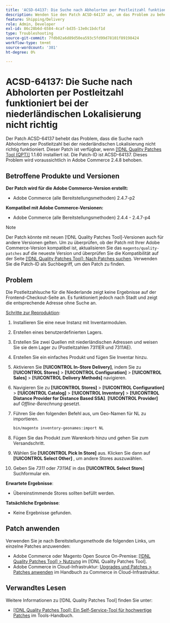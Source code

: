 ```yaml
---
title: 'ACSD-64137: Die Suche nach Abholorten per Postleitzahl funktioniert bei der niederländischen Lokalisierung nicht richtig'
description: Wenden Sie den Patch ACSD-64137 an, um das Problem zu beheben, dass die Suche nach Abholorten per Postleitzahl für die niederländische Lokalisierung nicht richtig funktioniert.
feature: Shipping/Delivery
role: Admin, Developer
exl-id: 86c28b6d-6584-4caf-bd35-13e0c1bdcf1d
type: Troubleshooting
source-git-commit: 7fdb02a6d89d50ea593c5fd99d78101f89198424
workflow-type: tm+mt
source-wordcount: '381'
ht-degree: 0%

---
```


# ACSD-64137: Die Suche nach Abholorten per Postleitzahl funktioniert bei der niederländischen Lokalisierung nicht richtig

Der Patch ACSD-64137 behebt das Problem, dass die Suche nach Abholorten per Postleitzahl bei der niederländischen Lokalisierung nicht richtig funktioniert. Dieser Patch ist verfügbar, wenn [[!DNL Quality Patches Tool (QPT)]](/help/tools/quality-patches-tool/quality-patches-tool-to-self-serve-quality-patches.md) 1.1.60 installiert ist. Die Patch-ID ist ACSD-64137. Dieses Problem wird voraussichtlich in Adobe Commerce 2.4.8 behoben.

## Betroffene Produkte und Versionen

**Der Patch wird für die Adobe Commerce-Version erstellt:**

* Adobe Commerce (alle Bereitstellungsmethoden) 2.4.7-p2

**Kompatibel mit Adobe Commerce-Versionen:**

* Adobe Commerce (alle Bereitstellungsmethoden) 2.4.4 - 2.4.7-p4

>[!NOTE]
>
>Der Patch könnte mit neuen [!DNL Quality Patches Tool]-Versionen auch für andere Versionen gelten. Um zu überprüfen, ob der Patch mit Ihrer Adobe Commerce-Version kompatibel ist, aktualisieren Sie das `magento/quality-patches` auf die neueste Version und überprüfen Sie die Kompatibilität auf der Seite [[!DNL Quality Patches Tool]: Nach Patches suchen](https://experienceleague.adobe.com/tools/commerce-quality-patches/index.html?lang=de). Verwenden Sie die Patch-ID als Suchbegriff, um den Patch zu finden.

## Problem

Die Postleitzahlsuche für die Niederlande zeigt keine Ergebnisse auf der Frontend-Checkout-Seite an. Es funktioniert jedoch nach Stadt und zeigt die entsprechende Adresse ohne Suche an.

<u>Schritte zur Reproduktion</u>:

1. Installieren Sie eine neue Instanz mit Inventarmodulen.
1. Erstellen eines benutzerdefinierten Lagers.
1. Erstellen Sie zwei Quellen mit niederländischen Adressen und weisen Sie sie dem Lager zu (Postleitzahlen 7311ER und 7311AE).
1. Erstellen Sie ein einfaches Produkt und fügen Sie Inventar hinzu.
1. Aktivieren Sie **[!UICONTROL In-Store Delivery]**, indem Sie zu **[!UICONTROL Stores]** > **[!UICONTROL Configuration]** > **[!UICONTROL Sales]** > **[!UICONTROL Delivery Methods]** navigieren.
1. Navigieren Sie zu **[!UICONTROL Stores]** > **[!UICONTROL Configuration]** > **[!UICONTROL Catalog]** > **[!UICONTROL Inventory]** > **[!UICONTROL Distance Provider for Distance Based SSA]**. **[!UICONTROL Provider]** auf *Offline-Berechnung* gesetzt.
1. Führen Sie den folgenden Befehl aus, um Geo-Namen für NL zu importieren.

   ```bash
   bin/magento inventory-geonames:import NL
   ```

1. Fügen Sie das Produkt zum Warenkorb hinzu und gehen Sie zum Versandschritt.
1. Wählen Sie **[!UICONTROL Pick In Store]** aus. Klicken Sie dann auf **[!UICONTROL Select Other]** , um andere Stores auszuwählen.
1. Geben Sie *7311* oder *7311AE* in das **[!UICONTROL Select Store]** Suchformular ein.


**Erwartete Ergebnisse**:

* Übereinstimmende Stores sollten befüllt werden.

**Tatsächliche Ergebnisse**:

* Keine Ergebnisse gefunden.

## Patch anwenden

Verwenden Sie je nach Bereitstellungsmethode die folgenden Links, um einzelne Patches anzuwenden:

* Adobe Commerce oder Magento Open Source On-Premise: [[!DNL Quality Patches Tool] > Nutzung](/help/tools/quality-patches-tool/usage.md) im [!DNL Quality Patches Tool].
* Adobe Commerce in Cloud-Infrastruktur: [Upgrades und Patches > Patches anwenden](https://experienceleague.adobe.com/docs/commerce-cloud-service/user-guide/develop/upgrade/apply-patches.html?lang=de) im Handbuch zu Commerce in Cloud-Infrastruktur.


## Verwandtes Lesen

Weitere Informationen zu [!DNL Quality Patches Tool] finden Sie unter:

* [[!DNL Quality Patches Tool]: Ein Self-Service-Tool für hochwertige Patches](/help/tools/quality-patches-tool/quality-patches-tool-to-self-serve-quality-patches.md) im Tools-Handbuch.
